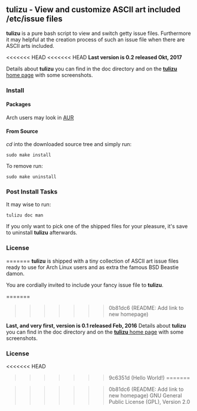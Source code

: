 ## tulizu - View and customize ASCII art included /etc/issue files

**tulizu** is a pure bash script to view and switch getty issue files.
Furthermore it may helpful at the creation process of such an issue file when
there are ASCII arts included.

<<<<<<< HEAD
<<<<<<< HEAD
**Last version is 0.2 released Okt, 2017**

Details about **tulizu** you can find in the doc directory and on
the [**tulizu** home page](http://loh-tar.github.io/tulizu/) with some
screenshots.

### Install

#### Packages

Arch users may look in [AUR](https://aur.archlinux.org/packages/tulizu/)

#### From Source

_cd_ into the downloaded source tree and simply run:

    sudo make install

To remove run:

    sudo make uninstall

### Post Install Tasks

It may wise to run:

    tulizu doc man

If you only want to pick one of the shipped files for your pleasure, it's save
to uninstall **tulizu** afterwards.

### License

=======
**tulizu** is shipped with a tiny collection of ASCII art issue files ready to
use for Arch Linux users and as extra the famous BSD Beastie damon.

You are cordially invited to include your fancy issue file to **tulizu**.

=======
>>>>>>> 0b81dc6 (README: Add link to new homepage)

**Last, and very first, version is 0.1 released Feb, 2016**
Details about **tulizu** you can find in the doc directory and on
the [**tulizu** home page](http://loh-tar.github.io/tulizu/) with some
screenshots.

### License
<<<<<<< HEAD
>>>>>>> 9c6351d (Hello World!)
=======

>>>>>>> 0b81dc6 (README: Add link to new homepage)
GNU General Public License (GPL), Version 2.0
